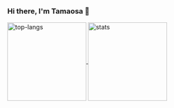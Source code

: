 ### Hi there, I'm Tamaosa 🦕

<div> 
  <a href="https://github.com/anuraghazra/github-readme-stats">
    <img align="center" alt="top-langs" height="180px" src="https://github-readme-stats.tamaosa.vercel.app/api/top-langs/?username=tamaosa&layout=compact&count_private=true&show_icons=true&theme=dracula" />
  </a>
  <a href="https://github.com/anuraghazra/convoychat">
    <img align="center" alt="stats" height="180px" src="https://github-readme-stats.tamaosa.vercel.app/api?username=tamaosa&count_private=true&show_icons=true&theme=dracula" />
  </a>
</div>

